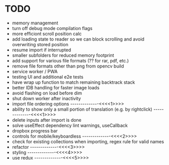 # TODO

- memory management
- turn off debug mode compilation flags
- more efficiont scroll position calc
- add loading state to reader so we can block scrolling and avoid overwriting stored position
- resume import if interrupted
- smaller subfolders for reduced memory footprint
- add support for various file formats (?? for rar, pdf, etc.)
- remove file formats other than png from opencv build
- service worker / PWA
- testing UI and additional e2e tests
- have wrap up function to match remaining backtrack stack
- better IDB handling for faster image loads
- avoid flashing on load before dim
- shut down worker after inactivity
- import file ordering options --------------<<<<1>>>>
- ability to show only a small portion of translation (e.g. by rightclick) --------------<<<<1>>>>
- delete inputs after import is done
- solve useEffect dependency lint warnings, useCallback
- dropbox progress bar
- controls for mobile/keyboardless --------------<<<<2>>>>
- check for existing collections when importing, regex rule for valid names
- refactor --------------<<<<3>>>>
- styling --------------<<<<4>>>>
- use redux --------------<<<<5>>>>

